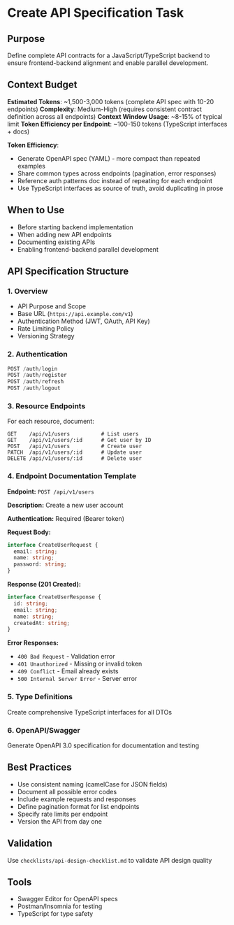# <!-- Powered by BMAD™ Core -->

# Create API Specification Task

## Purpose
Define complete API contracts for a JavaScript/TypeScript backend to ensure frontend-backend alignment and enable parallel development.

## Context Budget

**Estimated Tokens**: ~1,500-3,000 tokens (complete API spec with 10-20 endpoints)
**Complexity**: Medium-High (requires consistent contract definition across all endpoints)
**Context Window Usage**: ~8-15% of typical limit
**Token Efficiency per Endpoint**: ~100-150 tokens (TypeScript interfaces + docs)

**Token Efficiency**:
- Generate OpenAPI spec (YAML) - more compact than repeated examples
- Share common types across endpoints (pagination, error responses)
- Reference auth patterns doc instead of repeating for each endpoint
- Use TypeScript interfaces as source of truth, avoid duplicating in prose

## When to Use
- Before starting backend implementation
- When adding new API endpoints
- Documenting existing APIs
- Enabling frontend-backend parallel development

## API Specification Structure

### 1. Overview
- API Purpose and Scope
- Base URL (`https://api.example.com/v1`)
- Authentication Method (JWT, OAuth, API Key)
- Rate Limiting Policy
- Versioning Strategy

### 2. Authentication
```typescript
POST /auth/login
POST /auth/register
POST /auth/refresh
POST /auth/logout
```

### 3. Resource Endpoints
For each resource, document:

```
GET    /api/v1/users          # List users
GET    /api/v1/users/:id      # Get user by ID
POST   /api/v1/users          # Create user
PATCH  /api/v1/users/:id      # Update user
DELETE /api/v1/users/:id      # Delete user
```

### 4. Endpoint Documentation Template

**Endpoint:** `POST /api/v1/users`

**Description:** Create a new user account

**Authentication:** Required (Bearer token)

**Request Body:**
```typescript
interface CreateUserRequest {
  email: string;
  name: string;
  password: string;
}
```

**Response (201 Created):**
```typescript
interface CreateUserResponse {
  id: string;
  email: string;
  name: string;
  createdAt: string;
}
```

**Error Responses:**
- `400 Bad Request` - Validation error
- `401 Unauthorized` - Missing or invalid token
- `409 Conflict` - Email already exists
- `500 Internal Server Error` - Server error

### 5. Type Definitions
Create comprehensive TypeScript interfaces for all DTOs

### 6. OpenAPI/Swagger
Generate OpenAPI 3.0 specification for documentation and testing

## Best Practices

- Use consistent naming (camelCase for JSON fields)
- Document all possible error codes
- Include example requests and responses
- Define pagination format for list endpoints
- Specify rate limits per endpoint
- Version the API from day one

## Validation
Use `checklists/api-design-checklist.md` to validate API design quality

## Tools
- Swagger Editor for OpenAPI specs
- Postman/Insomnia for testing
- TypeScript for type safety